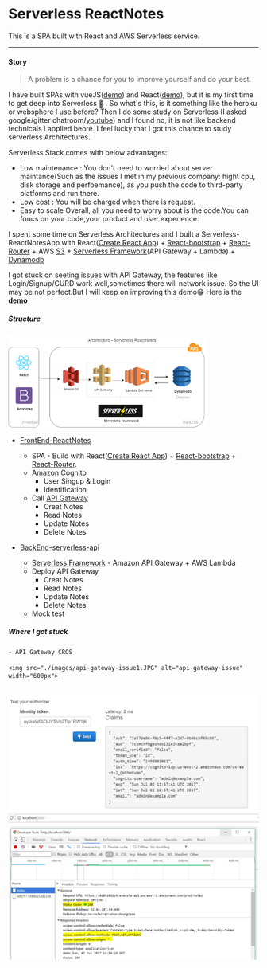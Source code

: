 # Serverless ReactNotes
This is a SPA built with React and AWS Serverless service.

---
#### Story
> A problem is a chance for you to improve yourself and do your best.

I have built SPAs with vueJS([demo](https://github.com/CaiYiLiang/vue-demos)) and React([demo](https://github.com/CaiYiLiang/ReactNews)), but it is my first time to get deep into Serverless :thinking: . So what's this, is it something like the heroku or websphere I use before? Then I do some study on Serverless (I asked google/gitter chatroom/[youtube](https://www.youtube.com/watch?v=fSUEk6iMW88&index=1&list=PLzvRQMJ9HDiSQMe68cti8cupI0mzLk1Gc)) and I found no, it is not like backend technicals I applied beore. I feel lucky that I got this chance to study serverless Architectures.

Serverless Stack comes with below advantages:
- Low maintenance : You don't need to worried about server maintance(Such as the issues I met in my previous company: hight cpu, disk storage and perfoemance), as you push the code to third-party platforms and run there.
- Low cost : You will be charged when there is request.
- Easy to scale
Overall, all you need to worry about is the code.You can foucs on your code,your product and user experience.

I spent some time on Serverless Architectures and I built a Serverless-ReactNotesApp with React([Create React App](https://github.com/facebookincubator/create-react-app)) + [React-bootstrap](https://react-bootstrap.github.io/) + [React-Router](https://reacttraining.com/react-router/) + AWS [S3](https://aws.amazon.com/s3/) + [Serverless Framework](https://serverless.com/framework/)(API Gateway + Lambda) + [Dynamodb](http://docs.aws.amazon.com/amazondynamodb/latest/developerguide/Introduction.html)

I got stuck on seeting issues with API Gateway, the features like Login/Signup/CURD work well,sometimes there will network issue. So the UI may be not perfect.But I will keep on improving this demo:grin:
Here is the **[demo](http://cherry-client-bucket.s3-website-us-east-1.amazonaws.com/)**


##### Structure
  <img src="./images/Structure.png" alt="Serverless-ReactNotesApp" width="400px">
  <br>


  - [FrontEnd-ReactNotes]()
    - SPA - Build with React([Create React App](https://github.com/facebookincubator/create-react-app)) + [React-bootstrap](https://react-bootstrap.github.io/) + [React-Router](https://reacttraining.com/react-router/). 
    - [Amazon Cognito](https://aws.amazon.com/documentation/cognito/)
      - User Singup & Login
      - Identification
    - Call [API Gateway](https://aws.amazon.com/api-gateway/)
      - Creat Notes
      - Read Notes
      - Update Notes
      - Delete Notes

   - [BackEnd-serverless-api]()
      - [Serverless Framework]() - Amazon API Gateway + AWS Lambda
      - Deploy API Gateway
        - Creat Notes
        - Read Notes
        - Update Notes
        - Delete Notes
      - [Mock test]()


##### Where I got stuck
    - API Gateway CROS

    <img src="./images/api-gateway-issue1.JPG" alt="api-gateway-issue" width="600px">
  <br>
    <img src="./images/api-gateway-issue2.JPG" alt="api-gateway-issue" width="600px">
  <br>
    <img src="./images/api-gateway-issue3.JPG" alt="api-gateway-issuep" width="600px">


       



